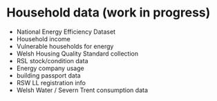 # Household data (work in progress)

* National Energy Efficiency Dataset
* Household income
* Vulnerable households for energy
* Welsh Housing Quality Standard collection
* RSL stock/condition data
* Energy company usage
* building passport data
* RSW LL registration info
* Welsh Water / Severn Trent consumption data
